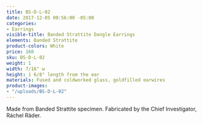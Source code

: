 ```yaml
---
title: BS-D-L-02
date: 2017-12-05 00:56:00 -05:00
categories:
- Earrings
visible-title: Banded Strattite Dangle Earrings
elements: Banded Strattite
product-colors: White
price: 160
sku: BS-D-L-02
weight: 1
width: 7/16" w
height: 1 6/8" length from the ear
materials: Fused and coldworked glass, goldfilled earwires
product-images:
- "/uploads/BS-D-L-02"
---
```


Made from Banded Strattite specimen. Fabricated by the Chief Investigator, Ráchel Räder.